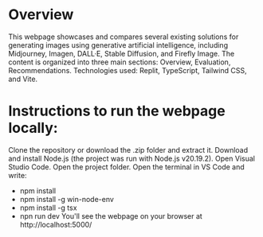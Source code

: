 # Overview

This webpage showcases and compares several existing solutions for generating images using generative artificial intelligence, including Midjourney, Imagen, DALL·E, Stable Diffusion, and Firefly Image. The content is organized into three main sections: Overview, Evaluation, Recommendations.
Technologies used: Replit, TypeScript, Tailwind CSS, and Vite.

# Instructions to run the webpage locally:

Clone the repository or download the .zip folder and extract it. Download and install Node.js (the project was run with Node.js v20.19.2). Open Visual Studio Code. Open the project folder. Open the terminal in VS Code and write:
 - npm install
 - npm install -g win-node-env
 - npm install -g tsx
 - npn run dev
You'll see the webpage on your browser at http://localhost:5000/





 
